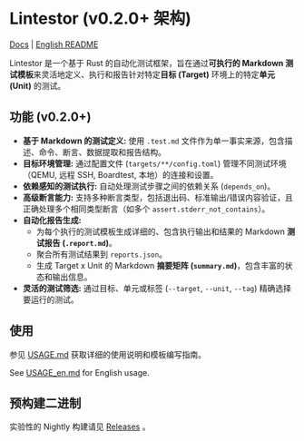 # Lintestor (v0.2.0+ 架构)

[Docs](https://255doesnotexist.github.io/lintestor/) | [English README](README_en.md)

Lintestor 是一个基于 Rust 的自动化测试框架，旨在通过**可执行的 Markdown 测试模板**来灵活地定义、执行和报告针对特定**目标 (Target)** 环境上的特定**单元 (Unit)** 的测试。

## 功能 (v0.2.0+)

*   **基于 Markdown 的测试定义:** 使用 `.test.md` 文件作为单一事实来源，包含描述、命令、断言、数据提取和报告结构。
*   **目标环境管理:** 通过配置文件 (`targets/**/config.toml`) 管理不同测试环境（QEMU, 远程 SSH, Boardtest, 本地）的连接和设置。
*   **依赖感知的测试执行:** 自动处理测试步骤之间的依赖关系 (`depends_on`)。
*   **高级断言能力:** 支持多种断言类型，包括退出码、标准输出/错误内容验证，且正确处理多个相同类型断言（如多个 `assert.stderr_not_contains`）。
*   **自动化报告生成:**
    *   为每个执行的测试模板生成详细的、包含执行输出和结果的 Markdown **测试报告 (`.report.md`)**。
    *   聚合所有测试结果到 `reports.json`。
    *   生成 Target x Unit 的 Markdown **摘要矩阵 (`summary.md`)**，包含丰富的状态和输出信息。
*   **灵活的测试筛选:** 通过目标、单元或标签 (`--target`, `--unit`, `--tag`) 精确选择要运行的测试。

## 使用

参见 [USAGE.md](USAGE.md) 获取详细的使用说明和模板编写指南。

See [USAGE_en.md](USAGE_en.md) for English usage.

## 预构建二进制
实验性的 Nightly 构建请见 [Releases](https://github.com/255doesnotexist/lintestor/releases) 。